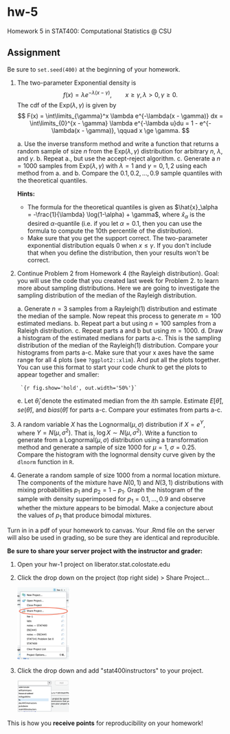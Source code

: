 # hw-5

Homework 5 in STAT400: Computational Statistics @ CSU

## Assignment

Be sure to `set.seed(400)` at the beginning of your homework.

1. The two-parameter Exponential density is
    $$
    f(x) = \lambda e^{-\lambda(x - \gamma)}, \qquad x \ge \gamma, \lambda > 0, \gamma \ge 0.
    $$
    The cdf of the Exp($\lambda, \gamma$) is given by
    $$
    F(x) = \int\limits_{\gamma}^x \lambda e^{-\lambda(x - \gamma)} dx = \int\limits_{0}^{x - \gamma} \lambda e^{-\lambda u}du =  1 - e^{-\lambda(x - \gamma)}, \qquad x \ge \gamma.
    $$
    
    a. Use the inverse transform method and write a function that returns a random sample of size $n$ from the Exp($\lambda, \gamma$) distribution for arbitrary $n$, $\lambda$, and $\gamma$.
    b. Repeat a., but use the accept-reject algorithm.
    c. Generate a $n = 1000$ samples from Exp($\lambda, \gamma$) with $\lambda = 1$ and $\gamma = 0, 1, 2$ using each method from a. and b. Compare the $0.1, 0.2, \dots, 0.9$ sample quantiles with the theoretical quantiles.
    
    **Hints:**
    - The formula for the theoretical quantiles is given as $\hat{x}_\alpha = -\frac{1}{\lambda} \log(1-\alpha) + \gamma$, where $\hat{x}_\alpha$ is the desired $\alpha$-quantile (i.e. if you let $\alpha = 0.1$, then you can use the formula to compute the 10th percentile of the distribution).
    - Make sure that you get the support correct. The two-parameter exponential distribution equals 0 when $x \le \gamma$. If you don't include that when you define the distribution, then your results won't be correct.
 
2. Continue Problem 2 from Homework 4 (the Rayleigh distribution). Goal: you will use the code that you created last week for Problem 2. to learn more about sampling distributions. Here we are going to investigate the sampling distribution of the median of the Rayleigh distribution. 

    a. Generate $n = 3$ samples from a Rayleigh(1) distribution and estimate the median of the sample. Now repeat this process to generate $m=100$ estimated medians.
    b. Repeat part a but using $n=100$ samples from a Raleigh distribution.
    c. Repeat parts a and b but using $m=1000$.
    d. Draw a histogram of the estimated medians for parts a-c. This is the sampling distribution of the median of the Rayleigh(1) distribution. Compare your histograms from parts a-c. Make sure that your x axes have the same range for all 4 plots (see `?ggplot2::xlim`). And put all the plots together. You can use this format to start your code chunk to get the plots to appear together and smaller:
    
        `{r fig.show='hold', out.width='50%'}`
        
    e. Let $\hat{\theta}_i$ denote the estimated median from the $i$th sample. Estimate $E[\hat{\theta}]$, $se(\hat{\theta})$, and $bias(\hat{\theta})$ for parts a-c. Compare your estimates from parts a-c.
        
3. A random variable $X$ has the Lognormal$(\mu, \sigma)$ distribution if $X = e^Y$, where $Y = N(\mu, \sigma^2)$. That is, $\log X \sim N(\mu, \sigma^2)$. Write a function to generate from a Lognormal$(\mu, \sigma)$ distribution using a transformation method and generate a sample of size $1000$ for $\mu = 1$, $\sigma = 0.25$. Compare the histogram with the lognormal density curve given by the `dlnorm` function in `R`.

4. Generate a random sample of size $1000$ from a normal location mixture. The components of the mixture have $N(0, 1)$ and $N(3, 1)$ distributions with mixing probabilities $p_1$ and $p_2 = 1 - p_1$. Graph the histogram of the sample with density superimposed for $p_1 = 0.1, \dots, 0.9$ and observe whether the mixture appears to be bimodal. Make a conjecture about the values of $p_1$ that produce bimodal mixtures.

Turn in in a pdf of your homework to canvas. Your .Rmd file on the server will also be used in grading, so be sure they are identical and reproducible.

**Be sure to share your server project with the instructor and grader:**

1. Open your hw-1 project on liberator.stat.colostate.edu
2. Click the drop down on the project (top right side) > Share Project...
    
    <img src="share_project.png" title="plot of chunk unnamed-chunk-1" alt="plot of chunk unnamed-chunk-1" width="25%" />
  
3. Click the drop down and add "stat400instructors" to your project.

    <img src="share_dropdown.png" title="plot of chunk unnamed-chunk-2" alt="plot of chunk unnamed-chunk-2" width="25%" />

This is how you **receive points** for reproducibility on your homework!
